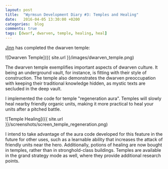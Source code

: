 ```yaml
---
layout: post
title:  "Wyrmsun Development Diary #3: Temples and Healing"
date:   2016-04-05 13:30:00 +0200
categories:  blog
comments: true
tags: [dwarf, dwarven, temple, healing, heal]
---
```

[Jinn](http://jinndevil.tumblr.com/) has completed the dwarven temple:

![Dwarven Temple]({{ site.url }}/images/dwarven_temple.png)

The dwarven temple exemplifies important aspects of dwarven culture. It being an underground vault, for instance, is fitting with their style of construction. The temple also demonstrates the dwarven preoccupation with keeping their traditional knowledge hidden, as mystic texts are secluded in the deep vault.

I implemented the code for temple "regeneration aura". Temples will slowly heal nearby friendly organic units, making it more practical to heal your units after a pitched battle.

![Temple Healing]({{ site.url }}/screenshots/screen_temple_regeneration.png)

I intend to take advantage of the aura code developed for this feature in the future for other uses, such as a learnable ability that increases the attack of friendly units near the hero. Additionally, potions of healing are now bought in temples, rather than in stronghold-class buildings. Temples are available in the grand strategy mode as well, where they provide additional research points.
